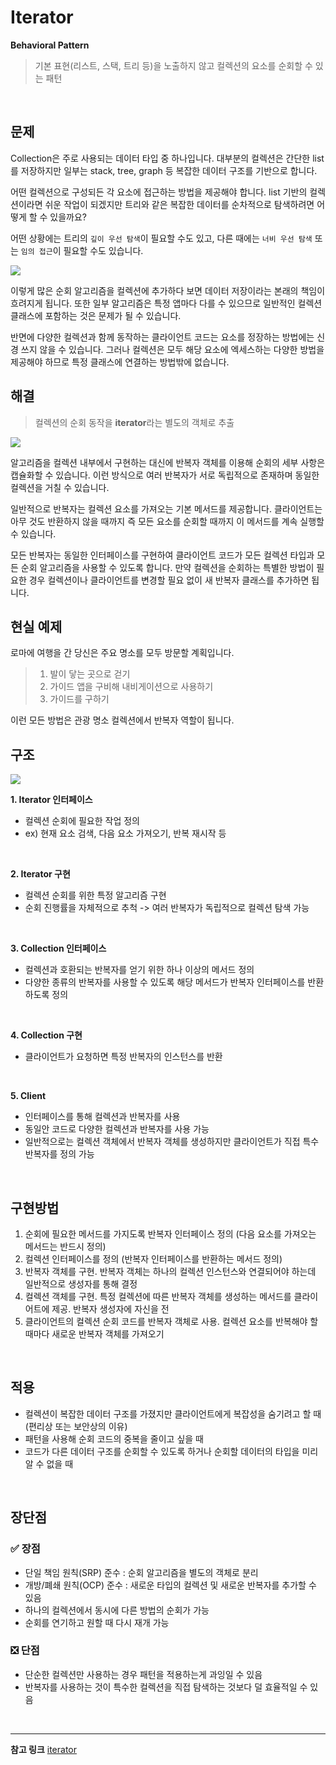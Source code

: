 # Iterator
**Behavioral Pattern**
> 기본 표현(리스트, 스택, 트리 등)을 노출하지 않고 컬렉션의 요소를 순회할 수 있는 패턴

<br>

## 문제
Collection은 주로 사용되는 데이터 타입 중 하나입니다. 대부분의 컬렉션은 간단한 list를 저장하지만 일부는 stack, tree, graph 등 복잡한 데이터 구조를 기반으로 합니다.

어떤 컬렉션으로 구성되든 각 요소에 접근하는 방법을 제공해야 합니다. list 기반의 컬렉션이라면 쉬운 작업이 되겠지만 트리와 같은 복잡한 데이터를 순차적으로 탐색하려면 어떻게 할 수 있을까요?

어떤 상황에는 트리의 `깊이 우선 탐색`이 필요할 수도 있고, 다른 때에는 `너비 우선 탐색` 또는 `임의 접근`이 필요할 수도 있습니다. 

![](https://velog.velcdn.com/images/juyoung999/post/a4f3e40f-c9b3-4aaf-b432-fb4dc8620d34/image.png)

이렇게 많은 순회 알고리즘을 컬렉션에 추가하다 보면 데이터 저장이라는 본래의 책임이 흐려지게 됩니다. 또한 일부 알고리즘은 특정 앱마다 다를 수 있으므로 일반적인 컬렉션 클래스에 포함하는 것은 문제가 될 수 있습니다.

반면에 다양한 컬렉션과 함께 동작하는 클라이언트 코드는 요소를 정장하는 방법에는 신경 쓰지 않을 수 있습니다. 그러나 컬렉션은 모두 해당 요소에 엑세스하는 다양한 방법을 제공해야 하므로 특정 클래스에 연결하는 방법밖에 없습니다.
<br>

## 해결
> 컬렉션의 순회 동작을 **iterator**라는 별도의 객체로 추출

![](https://velog.velcdn.com/images/juyoung999/post/80cae164-ef55-4de3-bd7a-6d59f8bb5f53/image.png)


알고리즘을 컬렉션 내부에서 구현하는 대신에 반복자 객체를 이용해 순회의 세부 사항은 캡슐화할 수 있습니다. 이런 방식으로 여러 반복자가 서로 독립적으로 존재하며 동일한 컬렉션을 거칠 수 있습니다.

일반적으로 반복자는 컬렉션 요소를 가져오는 기본 메서드를 제공합니다. 클라이언트는 아무 것도 반환하지 않을 때까지 즉 모든 요소를 순회할 때까지 이 메서드를 계속 실행할 수 있습니다.

모든 반복자는 동일한 인터페이스를 구현하여 클라이언트 코드가 모든 컬렉션 타입과 모든 순회 알고리즘을 사용할 수 있도록 합니다. 만약 컬렉션을 순회하는 특별한 방법이 필요한 경우 컬렉션이나 클라이언트를 변경할 필요 없이 새 반복자 클래스를 추가하면 됩니다.
<br>

## 현실 예제
로마에 여행을 간 당신은 주요 명소를 모두 방문할 계획입니다.

> 1. 발이 닿는 곳으로 걷기
> 2. 가이드 앱을 구비해 내비게이션으로 사용하기
> 3. 가이드를 구하기

이런 모든 방법은 관광 명소 컬렉션에서 반복자 역할이 됩니다.
<br>

## 구조

![](https://velog.velcdn.com/images/juyoung999/post/388ee0cb-b59a-4614-a0b5-d69184b18ca5/image.png)

**1. Iterator 인터페이스**
- 컬렉션 순회에 필요한 작업 정의
- ex) 현재 요소 검색, 다음 요소 가져오기, 반복 재시작 등
<br>

**2. Iterator 구현**
- 컬렉션 순회를 위한 특정 알고리즘 구현
- 순회 진행률을 자체적으로 추척 -> 여러 반복자가 독립적으로 컬렉션 탐색 가능
<br>

**3. Collection 인터페이스**
- 컬렉션과 호환되는 반복자를 얻기 위한 하나 이상의 메서드 정의
- 다양한 종류의 반복자를 사용할 수 있도록 해당 메서드가 반복자 인터페이스를 반환하도록 정의
<br>

**4. Collection 구현**
- 클라이언트가 요청하면 특정 반복자의 인스턴스를 반환
<br>

**5. Client**
- 인터페이스를 통해 컬렉션과 반복자를 사용
- 동일안 코드로 다양한 컬렉션과 반복자를 사용 가능
- 일반적으로는 컬렉션 객체에서 반복자 객체를 생성하지만 클라이언트가 직접 특수 반복자를 정의 가능
<br>

## 구현방법
1. 순회에 필요한 메서드를 가지도록 반복자 인터페이스 정의 (다음 요소를 가져오는 메서드는 반드시 정의)
2. 컬렉션 인터페이스를 정의 (반복자 인터페이스를 반환하는 메서드 정의)
3. 반복자 객체를 구현. 반복자 객체는 하나의 컬렉션 인스턴스와 연결되어야 하는데 일반적으로 생성자를 통해 결정
4. 컬렉션 객체를 구현. 특정 컬렉션에 따른 반복자 객체를 생성하는 메서드를 클라이어트에 제공. 반복자 생성자에 자신을 전
5. 클라이언트의 컬렉션 순회 코드를 반복자 객체로 사용. 컬렉션 요소를 반복해야 할 때마다 새로운 반복자 객체를 가져오기
<br>

## 적용
- 컬렉션이 복잡한 데이터 구조를 가졌지만 클라이언트에게 복잡성을 숨기려고 할 때 (편리상 또는 보안상의 이유)
- 패턴을 사용해 순회 코드의 중복을 줄이고 싶을 때
- 코드가 다른 데이터 구조를 순회할 수 있도록 하거나 순회할 데이터의 타입을 미리 알 수 없을 때
<br>

## 장단점
### ✅ 장점
- 단일 책임 원칙(SRP) 준수 : 순회 알고리즘을 별도의 객체로 분리
- 개방/폐쇄 원칙(OCP) 준수 : 새로운 타입의 컬렉션 및 새로운 반복자를 추가할 수 있음
- 하나의 컬렉션에서 동시에 다른 방법의 순회가 가능
- 순회를 연기하고 원할 때 다시 재개 가능

### ❎ 단점
- 단순한 컬렉션만 사용하는 경우 패턴을 적용하는게 과잉일 수 있음
- 반복자를 사용하는 것이 특수한 컬렉션을 직접 탐색하는 것보다 덜 효율적일 수 있음

<br>

---

**참고 링크**
[iterator](https://refactoring.guru/design-patterns/iterator)

